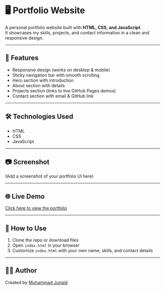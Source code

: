 # 🖥️ Portfolio Website

A personal portfolio website built with **HTML, CSS, and JavaScript**.  
It showcases my skills, projects, and contact information in a clean and responsive design.

---

## 🚀 Features
- Responsive design (works on desktop & mobile)  
- Sticky navigation bar with smooth scrolling  
- Hero section with introduction  
- About section with details  
- Projects section (links to live GitHub Pages demos)  
- Contact section with email & GitHub link  

---

## 🛠️ Technologies Used
- HTML  
- CSS  
- JavaScript  

---

## 📷 Screenshot
(Add a screenshot of your portfolio UI here)

---

## 🌐 Live Demo
[Click here to view the portfolio](https://your-username.github.io/portfolio-website/)

---

## 📌 How to Use
1. Clone the repo or download files  
2. Open `index.html` in your browser  
3. Customize `index.html` with your own name, skills, and contact details  

---

## 👨‍💻 Author
Created by [Muhammad Junaid](https://github.com/junaid691)  
